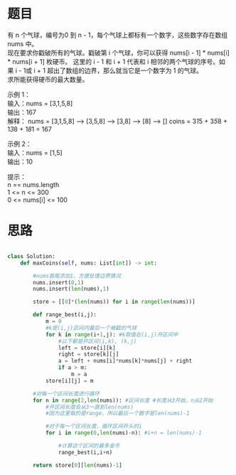 # 题目
有 n 个气球，编号为0 到 n - 1，每个气球上都标有一个数字，这些数字存在数组 nums 中。  
现在要求你戳破所有的气球。戳破第 i 个气球，你可以获得 nums[i - 1] * nums[i] * nums[i + 1] 枚硬币。 这里的 i - 1 和 i + 1 代表和 i 相邻的两个气球的序号。如果 i - 1或 i + 1 超出了数组的边界，那么就当它是一个数字为 1 的气球。  
求所能获得硬币的最大数量。

示例 1：  
输入：nums = [3,1,5,8]  
输出：167  
解释：
nums = [3,1,5,8] --> [3,5,8] --> [3,8] --> [8] --> []
coins =  3*1*5    +   3*5*8   +  1*3*8  + 1*8*1 = 167

示例 2：  
输入：nums = [1,5]  
输出：10

提示：  
n == nums.length  
1 <= n <= 300  
0 <= nums[i] <= 100

# 思路

```Python

class Solution:
    def maxCoins(self, nums: List[int]) -> int:

        #nums首尾添加1，方便处理边界情况
        nums.insert(0,1)
        nums.insert(len(nums),1)

        store = [[0]*(len(nums)) for i in range(len(nums))]

        def range_best(i,j):
            m = 0 
            #k是(i,j)区间内最后一个被戳的气球
            for k in range(i+1,j): #k取值在(i,j)开区间中
                #以下都是开区间(i,k), (k,j)
                left = store[i][k]
                right = store[k][j]
                a = left + nums[i]*nums[k]*nums[j] + right
                if a > m:
                    m = a
            store[i][j] = m

        #对每一个区间长度进行循环
        for n in range(2,len(nums)): #区间长度 #长度从3开始，n从2开始
            #开区间长度会从3一直到len(nums)
            #因为这里取的是range，所以最后一个数字是len(nums)-1

            #对于每一个区间长度，循环区间开头的i
            for i in range(0,len(nums)-n): #i+n = len(nums)-1

                #计算这个区间的最多金币
                range_best(i,i+n)

        return store[0][len(nums)-1]


```


